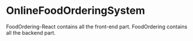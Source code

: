 # OnlineFoodOrderingSystem

FoodOrdering-React contains all the front-end part.
FoodOrdering contains all the backend part.
